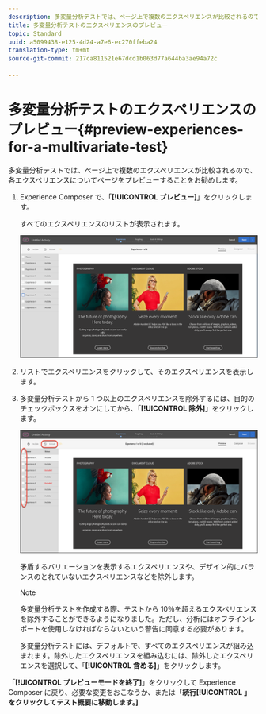 ```yaml
---
description: 多変量分析テストでは、ページ上で複数のエクスペリエンスが比較されるので、各エクスペリエンスについてページをプレビューすることをお勧めします。
title: 多変量分析テストのエクスペリエンスのプレビュー
topic: Standard
uuid: a5099438-e125-4d24-a7e6-ec270ffeba24
translation-type: tm+mt
source-git-commit: 217ca811521e67dcd1b063d77a644ba3ae94a72c

---
```



# 多変量分析テストのエクスペリエンスのプレビュー{#preview-experiences-for-a-multivariate-test}

多変量分析テストでは、ページ上で複数のエクスペリエンスが比較されるので、各エクスペリエンスについてページをプレビューすることをお勧めします。

1. Experience Composer で、「**[!UICONTROL プレビュー]**」をクリックします。

   すべてのエクスペリエンスのリストが表示されます。

   ![](assets/preview.png)

1. リストでエクスペリエンスをクリックして、そのエクスペリエンスを表示します。

1. 多変量分析テストから 1 つ以上のエクスペリエンスを除外するには、目的のチェックボックスをオンにしてから、「**[!UICONTROL 除外]**」をクリックします。

   ![エクスペリエンスを除外](/help/c-activities/c-multivariate-testing/t-create-multivariate-test/assets/preview-mvt-exclude.png)

   矛盾するバリエーションを表示するエクスペリエンスや、デザイン的にバランスのとれていないエクスペリエンスなどを除外します。

   >[!NOTE]
   >
   >多変量分析テストを作成する際、テストから 10％を超えるエクスペリエンスを除外することができるようになりました。ただし、分析にはオフラインレポートを使用しなければならないという警告に同意する必要があります。

   多変量分析テストには、デフォルトで、すべてのエクスペリエンスが組み込まれます。除外したエクスペリエンスを組み込むには、除外したエクスペリエンスを選択して、「**[!UICONTROL 含める]**」をクリックします。

「**[!UICONTROL プレビューモードを終了]**」をクリックして Experience Composer に戻り、必要な変更をおこなうか、または「**続行[!UICONTROL 」をクリックしてテスト概要に移動します。]**

